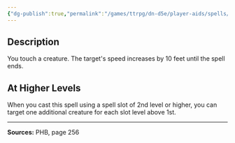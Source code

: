 ```yaml
---
{"dg-publish":true,"permalink":"/games/ttrpg/dn-d5e/player-aids/spells/level-1/longstrider/","tags":["TTRPG/DND/5e","verbal","somatic","material","Spell"],"noteIcon":""}
---
```



## Description
You touch a creature.
The target's speed increases by 10 feet until the spell ends.

## At Higher Levels
When you cast this spell using a spell slot of 2nd level or higher, you can target one additional creature for each slot level above 1st.

---

**Sources:** PHB, page 256
